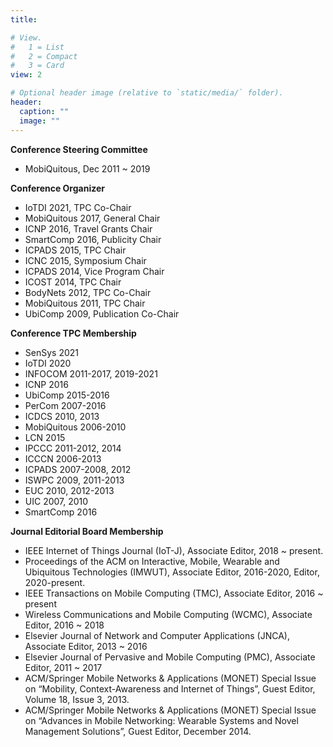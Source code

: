 ```yaml
---
title: 

# View.
#   1 = List
#   2 = Compact
#   3 = Card
view: 2

# Optional header image (relative to `static/media/` folder).
header:
  caption: ""
  image: ""
---
```




**Conference Steering Committee**

- MobiQuitous, Dec 2011 ~ 2019

**Conference Organizer**

- IoTDI 2021, TPC Co-Chair
- MobiQuitous 2017, General Chair
- ICNP 2016, Travel Grants Chair
- SmartComp 2016, Publicity Chair 
- ICPADS 2015, TPC Chair
- ICNC 2015, Symposium Chair
- ICPADS 2014, Vice Program Chair
- ICOST 2014, TPC Chair
- BodyNets 2012, TPC Co-Chair
- MobiQuitous 2011, TPC Chair
- UbiComp 2009, Publication Co-Chair


**Conference TPC Membership**

- SenSys 2021
- IoTDI 2020
- INFOCOM 2011-2017, 2019-2021
- ICNP 2016
- UbiComp 2015-2016
- PerCom 2007-2016
- ICDCS 2010, 2013
- MobiQuitous 2006-2010
- LCN 2015
- IPCCC 2011-2012, 2014
- ICCCN 2006-2013
- ICPADS 2007-2008, 2012
- ISWPC 2009, 2011-2013
- EUC 2010, 2012-2013 
- UIC 2007, 2010
- SmartComp 2016


**Journal Editorial Board Membership**

- IEEE Internet of Things Journal (IoT-J), Associate Editor, 2018 ~ present.
- Proceedings of the ACM on Interactive, Mobile, Wearable and Ubiquitous Technologies (IMWUT), Associate Editor, 2016-2020, Editor, 2020-present.
- IEEE Transactions on Mobile Computing (TMC), Associate Editor, 2016 ~ present
- Wireless Communications and Mobile Computing (WCMC), Associate Editor, 2016 ~ 2018
- Elsevier Journal of Network and Computer Applications (JNCA), Associate Editor, 2013 ~ 2016
- Elsevier Journal of Pervasive and Mobile Computing (PMC), Associate Editor, 2011 ~ 2017
- ACM/Springer Mobile Networks & Applications (MONET) Special Issue on “Mobility, Context-Awareness and Internet of Things”, Guest Editor, Volume 18, Issue 3, 2013.
- ACM/Springer Mobile Networks & Applications (MONET) Special Issue on “Advances in Mobile Networking: Wearable Systems and Novel Management Solutions”, Guest Editor, December 2014.


